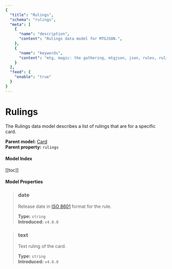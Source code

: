 ```yaml
---
{
  "title": "Rulings",
  "schema": "rulings",
  "meta": [
    {
      "name": "description",
      "content": "Rulings data model for MTGJSON.",
    },
    {
      "name": "keywords",
      "content": "mtg, magic: the gathering, mtgjson, json, rules, rulings, ruling",
    }
  ],
  "feed": {
    "enable": "true"
  }
}
---
```


# Rulings

The Rulings data model describes a list of rulings that are for a specific card.

**Parent model:** [Card](../card/)  
**Parent property:** `rulings`

#### Model Index

[[toc]]

#### Model Properties

> ### date  
> Release date in [ISO 8601](https://www.iso.org/iso-8601-date-and-time-format.html) format for the rule.  
>
> **Type:** `string`  
> **Introduced:** `v4.0.0`

> ### text  
> Text ruling of the card.  
>
> **Type:** `string`  
> **Introduced:** `v4.0.0`
